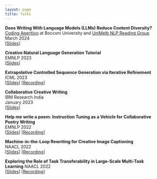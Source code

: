 ```yaml
---
layout: page
title: Talks
---
```


**Does Writing With Language Models (LLMs) Reduce Content Diversity?** <br />
<a href="https://milanlproc.github.io/coding_aperitivo/">Coding Aperitivo</a> at Bocconi University and <a href="https://cis.unimelb.edu.au/research/artificial-intelligence/research/Natural-Language-Processing">UniMelb NLP Reading Group</a><br />
March 2024<br />
\[[Slides](./assets/img/unimelb_talk.pdf)\]<br />

**Creative Natural Language Generation Tutorial** <br />
EMNLP 2023 <br />
\[[Slides](https://emnlp2023-creative-nlg.github.io/)] <br />

**Extrapolative Controlled Sequence Generation via Iterative Refinement** <br />
ICML 2023 <br />
\[[Slides](./assets/img/ice_icml_23.pdf)\] \[[Recording](https://slideslive.com/39002801/extrapolative-controlled-sequence-generation-via-iterative-refinement?ref=search-presentations)\] <br />

**Collaborative Creative Writing**<br />
IBM Research India <br />
January 2023 <br />
\[[Slides](./assets/img/ibm_talk.pdf)\] <br />

**Help me write a poem: Instruction Tuning as a Vehicle for Collaborative Poetry Writing** <br />
EMNLP 2022<br />
\[[Slides](./assets/img/copoet_emnlp_22.pdf)\] \[[Recording](https://youtu.be/l8yoGdXNRKI)\] <br />

**Machine-in-the-Loop Rewriting for Creative Image Captioning** <br />
NAACL 2022<br />
\[[Slides](./assets/img/mil_naacl_22.pdf)\] \[[Recording](https://aclanthology.org/2022.naacl-main.42.mp4)\] <br />

**Exploring the Role of Task Transferability in Large-Scale Multi-Task Learning**
NAACL 2022<br />
\[[Slides](./assets/img/multitask_naacl_22.pdf)\] \[[Recording](https://youtu.be/Z7-91Oa7evM)\] <br />
